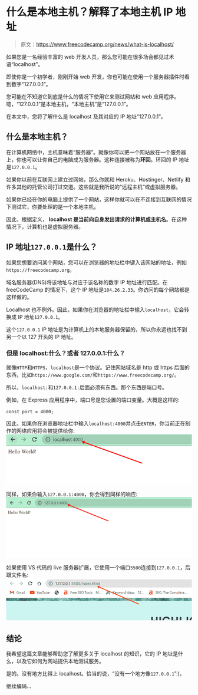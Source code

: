 # 什么是本地主机？解释了本地主机 IP 地址

> 原文：<https://www.freecodecamp.org/news/what-is-localhost/>

如果您是一名经验丰富的 web 开发人员，那么您可能在很多场合都见过术语“localhost”。

即使你是一个初学者，刚刚开始 web 开发，你也可能在使用一个服务器插件时看到数字“127.0.0.1”。

您可能在不知道它到底是什么的情况下使用它来测试网站和 web 应用程序。嗯，“127.0.0.1”是本地主机，“本地主机”是“127.0.0.1”。

在本文中，您将了解什么是 localhost 及其对应的 IP 地址“127.0.0.1”。

## 什么是本地主机？

在计算机网络中，主机意味着“服务器”。就像你可以把一个网站放在一个服务器上，你也可以让你自己的电脑成为服务器。这种连接被称为**环回**。环回的 IP 地址是`127.0.0.1`。

如果你以前在互联网上建立过网站，那么你就和 Heroku、Hostinger、Netlify 和许多其他的托管公司打过交道。这些就是我所说的“远程主机”或虚拟服务器。

如果你已经在你的电脑上提供了一个网站，这样你就可以在不连接到互联网的情况下测试它，你要处理的是一个本地主机。

因此，根据定义， **localhost 是当前向自身发出请求的计算机或主机名**。在这种情况下，计算机也是虚拟服务器。

## IP 地址`127.0.0.1`是什么？

如果您想要访问某个网站，您可以在浏览器的地址栏中键入该网站的地址，例如`https://freecodecamp.org`。

域名服务器(DNS)将该地址与对应于该名称的数字 IP 地址进行匹配。在 freeCodeCamp 的情况下，这个 IP 地址是`104.26.2.33`。你访问的每个网站都是这样做的。

Localhost 也不例外。因此，如果你在浏览器的地址栏中输入`localhost`，它会转换成 IP 地址`127.0.0.1`。

这个`127.0.0.1` IP 地址是为计算机上的本地服务器保留的，所以你永远也找不到另一个以 127 开头的 IP 地址。

### 但是 localhost:什么？或者 127.0.0.1:什么？

就像`HTTP`和`HTTPS`，`localhost`是一个协议。记住网站域名是 http 或 https 后面的东西，比如`https://www.google.com/`和`https://www.freecodecamp.org/`。

所以，`localhost:`和`127.0.0.1:`后面必须有东西。那个东西是端口号。

例如，在 Express 应用程序中，端口号是您设置的端口变量。大概是这样的:

```
const port = 4000; 
```

因此，如果你在浏览器地址栏中输入`localhost:4000`并点击`ENTER`，你当前正在制作的网络应用将会被提供给你:
![ss1-5](img/b7ab398adf8e374cf2ae4256661fea84.png)

同样，如果你输入`127.0.0.1:4000`，你会得到同样的响应:
![ss2-5](img/ba53cc37296f8c8849565513ecfa1089.png)

如果使用 VS 代码的 live 服务器扩展，它使用一个端口`5500`连接到`127.0.0.1`，后跟文件名:
![ss3-6](img/8ba9392098c0dc280ec0f2d47cff8900.png)

## 结论

我希望这篇文章能够帮助您了解更多关于 localhost 的知识，它的 IP 地址是什么，以及它如何为网站提供本地测试服务。

是的。没有地方比得上 localhost。恰当的说，“没有一个地方像`127.0.0.1`”:)。

继续编码…